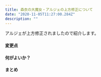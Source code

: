 ```yaml
---
title: 森衣の大魔女・アルジェの上方修正について
date: "2020-11-05T11:27:00.284Z"
description: ""
---
```


アルジェが上方修正されましたので紹介します。

#### 変更点

#### 何がよいか？

#### まとめ